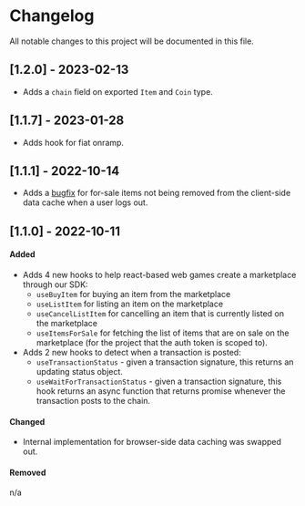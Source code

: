 # Changelog

All notable changes to this project will be documented in this file.

## [1.2.0] - 2023-02-13

- Adds a `chain` field on exported `Item` and `Coin` type.

## [1.1.7] - 2023-01-28

- Adds hook for fiat onramp.

## [1.1.1] - 2022-10-14

- Adds a [bugfix](https://github.com/fractalwagmi/react-sdk/issues/100) for for-sale items not being removed from the client-side data cache when a user logs out.

## [1.1.0] - 2022-10-11

#### Added

- Adds 4 new hooks to help react-based web games create a marketplace through
  our SDK:
  - `useBuyItem` for buying an item from the marketplace
  - `useListItem` for listing an item on the marketplace
  - `useCancelListItem` for cancelling an item that is currently listed on the marketplace
  - `useItemsForSale` for fetching the list of items that are on sale on the
    marketplace (for the project that the auth token is scoped to).
- Adds 2 new hooks to detect when a transaction is posted:
  - `useTransactionStatus` - given a transaction signature, this returns an
    updating status object.
  - `useWaitForTransactionStatus` - given a transaction signature, this hook
    returns an async function that returns promise whenever the transaction
    posts to the chain.

#### Changed

- Internal implementation for browser-side data caching was swapped out.

#### Removed

n/a
